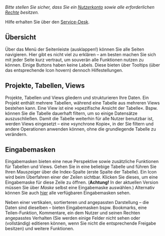 _Bitte stellen Sie sicher, dass Sie ein [Nutzerkonto](/wiki/user-account) sowie alle erforderlichen [Rechte](/wiki/permissions) besitzen._

Hilfe erhalten Sie über den [Service-Desk](/service-desk).

## Übersicht

Über das Menü der Seitenleiste (ausklappen!) können Sie alle Seiten navigieren. Hier gibt es nicht viel zu erklären – am besten machen Sie sich mit jeder Seite kurz vertraut, um souverän alle Funktionen nutzen zu können. Einige Buttons haben keine Labels. Diese bieten über Tooltips (über das entsprechende Icon hovern) dennoch Hilfestellungen.

## Projekte, Tabellen, Views

Projekte, Tabellen und Views gliedern und strukturieren Ihre Daten. Ein Projekt enthält mehrere Tabellen, während eine Tabelle aus mehreren Views bestehen kann. Eine View ist eine »spezifische Ansicht der Tabelle«. Bspw. können Sie die Tabelle dauerhaft filtern, um so einige Datensätze auszuschließen. Damit die Tabelle weiterhin für alle Nutzer benutzbar ist, werden Views eingesetzt – eine »synchrone Kopie«, in der Sie filtern und andere Operationen anwenden können, ohne die grundlegende Tabelle zu verändern.

## Eingabemasken

Eingabemasken bieten eine neue Perspektive sowie zusätzliche Funktionen für Tabellen und Views. Gehen Sie in eine beliebige Tabelle und führen Sie Ihren Mauszeiger über die Index-Spalte (erste Spalte der Tabelle). Ein Icon wird beim Überfahren einer der Zeilen sichtbar. Klicken Sie dieses, um eine Eingabemaske für diese Zeile zu öffnen. (**Achtung!** In der aktuellen Version müssen Sie über _Maske_ selbst eine Eingabemaske auswählen.) Alternativ können Sie auch [hier](/forms) alle verfügbaren Eingabemasken sehen.

Neben einer vertikalen, sortierteren und angepassten Darstellung – die Daten sind dieselben – bieten Eingabemasken bspw. Bookmarks, eine Teilen-Funktion, Kommentare, ein dem Nutzer und seinen Rechten angepasstes Verhalten (Sie werden einige Felder nicht sehen oder (vollständig) editieren können, wenn Sie nicht die entsprechende Freigabe besitzen) und weitere Funktionen.
